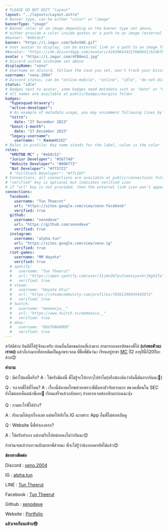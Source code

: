 ```yaml
---
# PLEASE DO NOT EDIT "layout"
layout: "../layouts/Layout.astro"
# Banner type, can be either "color" or "image"
bannerType: "image"
# Banner color or an image depending on the banner type set above,
# either provide a color inside quotes or a path to an image (external links are supported)
#banner: "#d0cdc3"
banner: "https://i.imgur.com/5w5nSKK.gif"
# User avatar to display, can be external link or a path to an image from public folder
##avatar: "https://cdn.discordapp.com/avatars/418306434317680641/b2dbf8037d99af65706882bbdf6390df.png"
avatar : "https://i.imgur.com/4FB8eo1.jpg"
# Discord custom nickname set above
displayName: "xeno"
# Username on discord, follows the case you set, won't track your Discord account e.g. "Domin#2874" or "dominnya"
username: "xeno.2004"
# Discord status, can be "online-mobile", "online", "idle", "do-not-disturb", "invisible" or "streaming"
status: "idle"
# Badges next to avatar, some badges need metadata such as "date" or "username"
# all names are available at public/badges/margins folder
badges:
  "hypesquad-bravery":
  "active-developer":
  # An example of metadata usage, you may uncomment following lines by removing "#":
  "nitro":
    date: "27 December 2023"
  "boost-1-month":
    date: "27 December 2023"
  "legacy-username":
    username: "! 𝗫𝗲𝗻𝗼#8192"
# Roles in profile: Key name stands for the label, value is the color
roles:
  "KMUTNB MC" : "#eb8c52"
  "Junior Developer": "#567749"
  "Website Developer": "#006f72"
  "Bot Developer": "#ff5722"
  # "FullStack Developer": "#ffc107"
# Connections, all connections are available at public/connections folder
# "verified" key is optional but indicates verified icon
# if "url" key is not provided, then the external link icon won't appear
connections:
  facebook:
    username: "Tun Theerut"
    url: "https://sites.google.com/view/xeno-facebook"
    verified: true
  github:
    username: "xenodeve"
    url: "https://github.com/xenodeve"
    verified: true
  instagram:
    username: "alpha.tun"
    url: "https://sites.google.com/view/xeno-ig"
    verified: true
  riot-games:
    username: "MM Hayete"
    verified: true
  # spotify:
  #   username: "Tun Theerut"
  #   url: "https://open.spotify.com/user/31jmn267yv2seescynvkrj6gh2fa"
  #   verified: true
  # steam:
  #   username: "Hayate Otus"
  #   url: "https://steamcommunity.com/profiles/76561198445443972"
  #   verified: true
  # twitch:
  #   username: "momoexia__"
  #   url: "https://www.twitch.tv/momoexia__"
  #   verified: true
  # xbox:
  #   username: "DGGTUNGAMER"
  #   verified: true
---
```


<!-- Your About Me section -->


สวัสดีค้าบ ยินดีที่ได้รู้จักนะครับ ก่อนอื่นก็ขอชมก่อนที่เก่งมาก สามารถถอดรหัสของพี่ได้ **(เก่งพอตัวนะเราอะ)** แล้วก็เก่งมากที่สอบติดเป็นลูกพระจอม พี่ชื่อพี่ธันว์นะ เรียนอยู่สาขา [MC](http://ma.kmutnb.ac.th/) ปี2 อายุปีนี้ก็20ปีละค้าบ😊

**คำถาม**

Q : มีคำใบ้แค่นี้หรือ?
A : ใช่ครับมีแค่นี้ พี่ไม่รู้จะใบ้ยากๆไปทำไม(หรือน้องคิดว่าอันนี้มันยากกันนะ🤔)

Q : จะเจอพี่ได้ที่ไหน?
A : เรื่องนี้ต้องขอโทษด้วยเพราะพี่นั้นหาตัวจับยากมาก ขนาดเพื่อนใน SEC ยังไม่ค่อยเห็นหน้าพี่เลย🤣 เรียนเสร็จแล้วกลับหอๆ ถ้าอยากเจอต้องทักมาก่อนนะ👍

Q : ถามอะไรพี่ได้บ้าง?

A : ทักถามได้ทุกเรื่องเลย แต่ขอให้ทักใน IG นะเพราะ App อื่นพี่ไม่ค่อยเปิดดู

Q : Website นี้พี่ทำเองหรอ?

A : ใช่ครับทำเอง แต่งานรีบไปหน่อยคงไม่ว่ากันนะ😊

ถ้าอ่านจบแล้วรบกวนทักมาหาพี่ด้วยนะ พี่จะได้รู้ว่าน้องถอดรหัสได้แล้ว😊

**ช่องทางติดต่อ**

Discord : [xeno.2004](https://sites.google.com/view/xeno-discord)

IG : [alpha.tun](https://sites.google.com/view/xeno-ig)

LINE : [Tun Theerut](https://sites.google.com/view/xeno-lineqrcode)

Facebook : [Tun Theerut](https://sites.google.com/view/xeno-facebook)

Github : [xenodeve](https://github.com/xenodeve)

Website : [Portfolio](https://sites.google.com/email.kmutnb.ac.th/xeno)

**แล้วเจอกันนะค้าบ😎**